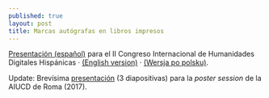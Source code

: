 ```yaml
---
published: true
layout: post
title: Marcas autógrafas en libros impresos
---
```


[Presentación (español)](http://editio.github.io/slides/marginalia-es.html) para el II Congreso Internacional de Humanidades Digitales Hispánicas · [(English version)](http://editio.github.io/slides/marginalia-en.html) · [(Wersja po polsku)](http://editio.github.io/manual/marginalia-pl.html).

Update: Brevísima [presentación](http://editio.github.io/slides/marginalia-en-poster) (3 diapositivas) para la _poster session_ de la AIUCD de Roma (2017).  
